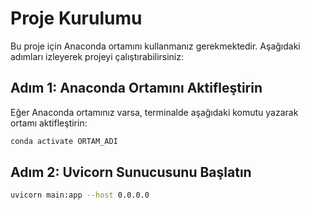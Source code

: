 # Proje Kurulumu

Bu proje için Anaconda ortamını kullanmanız gerekmektedir. Aşağıdaki adımları izleyerek projeyi çalıştırabilirsiniz:

## Adım 1: Anaconda Ortamını Aktifleştirin

Eğer Anaconda ortamınız varsa, terminalde aşağıdaki komutu yazarak ortamı aktifleştirin:

```bash
conda activate ORTAM_ADI
```
## Adım 2: Uvicorn Sunucusunu Başlatın
```bash
uvicorn main:app --host 0.0.0.0
```
